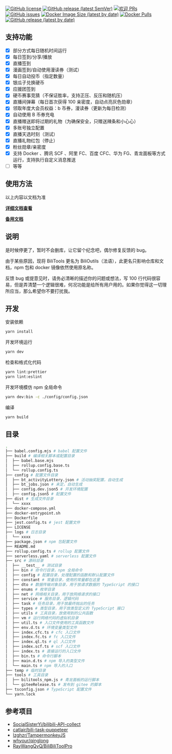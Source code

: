 [![GitHub license](https://img.shields.io/badge/license-MIT-blue.svg)](https://github.com/KudouRan/BiliTools/blob/main/LICENSE)
[![GitHub release (latest SemVer)](https://img.shields.io/github/v/release/KudouRan/BiliTools)](https://github.com/KudouRan/BiliTools/releases)
[![欢迎 PRs](https://img.shields.io/badge/PRs-welcome-brightgreen.svg)](https://github.com/KudouRan/BiliTools/pulls)
[![GitHub issues](https://img.shields.io/github/issues/KudouRan/BiliTools)](https://github.com/KudouRan/BiliTools/issues)
[![Docker Image Size (latest by date)](https://img.shields.io/docker/image-size/catlair/bilitools)](https://hub.docker.com/repository/docker/catlair/bilitools)
[![Docker Pulls](https://img.shields.io/docker/pulls/catlair/bilitools)](https://hub.docker.com/repository/docker/catlair/bilitools)
[![GitHub release (latest by date)](https://img.shields.io/github/downloads/KudouRan/BiliTools/total)](https://github.com/KudouRan/BiliTools/releases/latest)

## 支持功能

- [x] 部分方式每日随机时间运行
- [x] 每日签到/分享/播放
- [x] 直播签到
- [x] 漫画签到/自动使用漫读券（测试）
- [x] 每日自动投币（指定数量）
- [x] 银瓜子兑换硬币
- [x] 应援团签到
- [x] 硬币赛事竞猜（不保证胜率，支持正压、反压和随机压）
- [x] 直播间弹幕（每日首次获得 100 亲密度，自动点亮灰色勋章）
- [x] 领取年度大会员权益：b 币券，漫读券（更新为每日检测）
- [x] 自动使用 B 币券充电
- [x] 直播赠送即将过期的礼物（为确保安全，只赠送辣条和小心心）
- [x] 多账号独立配置
- [x] 直播天选时刻（测试）
- [x] 直播礼物红包（停止）
- [x] 粉丝勋章/亲密度
- [x] 支持 Docker 、腾讯 SCF 、阿里 FC、百度 CFC、华为 FG、青龙面板等方式运行，支持执行自定义消息推送
- [ ] 等等

## 使用方法

以上内容以文档为准

**[详细文档查看](https://btdocs.vercel.app/)**

**[备用文档](https://catlair.github.io/BiliOutils/)**

## 说明

是时候停更了，暂时不会删库，让它留个纪念吧，偶尔修复反馈的 bug。

由于某些原因，现将 BiliTools 更名为 BiliOutils（法语），此更名只影响仓库和文档，npm 包和 docker 镜像依然使用原名称。

反馈 bug 或提意见时，请务必清晰的描述你的问题或想法，写 100 行代码很容易，但是弄清楚一个逻辑很难，何况功能是给所有用户用的。如果你觉得这一切理所应当，那么希望你不要打扰我。

## 开发

安装依赖

```bash
yarn install
```

开发环境运行

```bash
yarn dev
```

检查和格式化代码

```bash
yarn lint:prettier
yarn lint:eslint
```

开发环境模仿 npm 全局命令

```bash
yarn dev:bin -c ./config/config.json
```

编译

```bash
yarn build
```

## 目录

```bash
.
├── babel.config.mjs # babel 配置文件
├── build # 编译相关脚本或配置目录
│  ├── babel.base.mjs
│  ├── rollup.config.base.ts
│  └── rollup.config.ts
├── config # 配置文件目录
│  ├── bt_activityLottery.json # 活动抽奖配置，自动生成
│  ├── bt_jobs.json # 未定，自动生成
│  ├── config.dev.json5 # 开发环境配置
│  ├── config.json5 # 配置文件
├── dist # 生成文件目录
│  └── xxxx
├── docker-compose.yml
├── docker-entrypoint.sh
├── Dockerfile
├── jest.config.ts # jest 配置文件
├── LICENSE
├── logs # 日志目录
│  └── xxxx
├── package.json # npm 包配置文件
├── README.md
├── rollup.config.ts # rollup 配置文件
├── serverless.yaml # serverless 配置文件
├── src # 源码目录
│  ├── __test__ # 测试目录
│  ├── bin # 命令行目录，npm 全局命令
│  ├── config # 配置目录，处理配置的函数和默认配置文件
│  ├── constant # 常量目录，使用的常量都在这里
│  ├── dto # 数据传输对象目录，用于放请求数据的 TypeScript 的接口
│  ├── enums # 枚举目录
│  ├── net # 网络相关目录，用于放网络请求的接口
│  ├── service # 服务目录，逻辑代码
│  ├── task # 任务目录，用于放最终抛出的任务
│  ├── types # 类型目录，用于放类型定义的 TypeScript 接口
│  ├── utils # 工具目录，放使用到的公共函数
│  ├── vm # 运行网络代码的虚拟机目录
│  ├── util.ts # 入口文件使用的工具函数文件
│  ├── env.d.ts # 环境变量类型文件
│  ├── index.cfc.ts # cfc 入口文件
│  ├── index.fc.ts # fc 入口文件
│  ├── index.ql.ts # ql 入口文件
│  ├── index.scf.ts # scf 入口文件
│  ├── index.ts # 直接运行的入口文件
│  ├── bin.ts # 命令行脚本
│  ├── main.d.ts # npm 导入的类型文件
│  └── main.ts # npm 导入的入口
├── temp # 临时目录
├── tools # 工具目录
│  ├── bilitools_npm.js # 青龙面板的运行脚本
│  └── giteeRelease.ts # 发布到 gitee 的脚本
├── tsconfig.json # TypeScript 配置文件
└── yarn.lock
```

## 参考项目

- [SocialSisterYi/bilibili-API-collect](https://github.com/SocialSisterYi/bilibili-API-collect)
- [catlair/bili-task-puppeteer](https://github.com/catlair/bili-task-puppeteer)
- [lzghzr/TampermonkeyJS](https://github.com/lzghzr/TampermonkeyJS)
- [whyour/qinglong](https://github.com/whyour/qinglong)
- [RayWangQvQ/BiliBiliToolPro](https://github.com/RayWangQvQ/BiliBiliToolPro)
